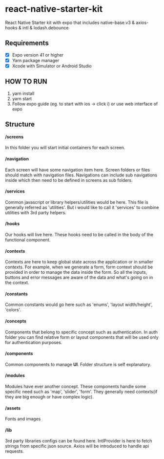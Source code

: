 # react-native-starter-kit
React Native Starter kit with expo that includes native-base.v3 &amp; axios-hooks &amp; intl &amp; lodash.debounce

## Requirements
- [x] Expo version 41 or higher
- [x] Yarn package manager
- [x] Xcode with Simulator or Android Studio

## HOW TO RUN
1. yarn install
2. yarn start
3. Follow expo guide (eg. to start with ios -> click i) or use web interface of expo


## Structure

#### /screens
In this folder you will start initial containers for each screen.

#### /navigation
Each screen will have some navigation item here. Screen folders or files should match with navigation files. Navigations can include sub navigations inside which then need to be defined in screens as sub folders.

#### /services
Common javascript or library helpers/utilities would be here. This file is generally referred as 'utilities'. But i would like to call it 'services' to combine utilities with 3rd party helpers.

#### /hooks
Our hooks will live here. These hooks need to be called in the body of the functional component. 

#### /contexts
Contexts are here to keep global state across the application or in smaller contexts. For example, when we generate a form, form context should be provided in order to manage the data inside the form. So all the inputs, buttons and error messages are aware of the data and what's going on in the context.

#### /constants
Common constants would go here such as 'enums', 'layout width/height', 'colors'.

#### /concepts
Components that belong to specific concept such as authentication. In auth folder you can find relative form or layout components that will be used only for authentication purposes.

#### /components
Common components to manage **UI**. Folder structure is self explanatory.

#### /modules
Modules have ever another concept. These components handle some specific need such as 'map', 'slider', 'form'. They generally need contexts(if they are big enough or have complex logic).

#### /assets
Fonts and images

#### /lib
3rd party libraries configs can be found here. IntlProvider is here to fetch strings from specific json source. Axios will be introduced to handle api requests.
